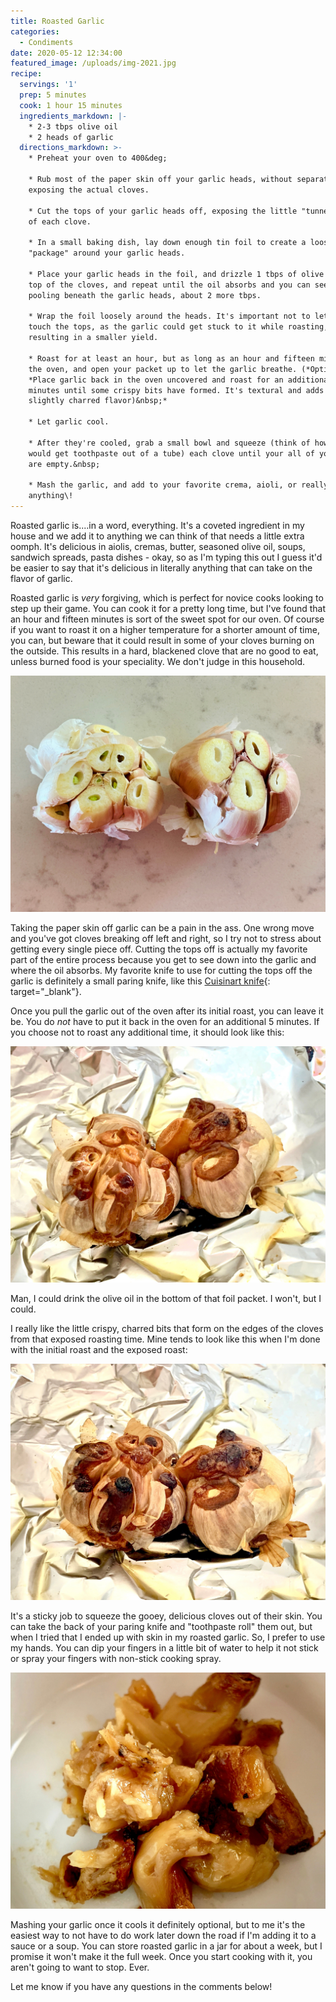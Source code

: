 ```yaml
---
title: Roasted Garlic
categories:
  - Condiments
date: 2020-05-12 12:34:00
featured_image: /uploads/img-2021.jpg
recipe:
  servings: '1'
  prep: 5 minutes
  cook: 1 hour 15 minutes
  ingredients_markdown: |-
    * 2-3 tbps olive oil
    * 2 heads of garlic
  directions_markdown: >-
    * Preheat your oven to 400&deg;

    * Rub most of the paper skin off your garlic heads, without separating or
    exposing the actual cloves.

    * Cut the tops of your garlic heads off, exposing the little "tunnel" inside
    of each clove.

    * In a small baking dish, lay down enough tin foil to create a loose
    "package" around your garlic heads.

    * Place your garlic heads in the foil, and drizzle 1 tbps of olive oil on
    top of the cloves, and repeat until the oil absorbs and you can see it
    pooling beneath the garlic heads, about 2 more tbps.

    * Wrap the foil loosely around the heads. It's important not to let the foil
    touch the tops, as the garlic could get stuck to it while roasting,
    resulting in a smaller yield.

    * Roast for at least an hour, but as long as an hour and fifteen minutes. Remove from
    the oven, and open your packet up to let the garlic breathe. (*Optional*\:
    *Place garlic back in the oven uncovered and roast for an additional 5
    minutes until some crispy bits have formed. It's textural and adds a
    slightly charred flavor)&nbsp;*

    * Let garlic cool.

    * After they're cooled, grab a small bowl and squeeze (think of how you
    would get toothpaste out of a tube) each clove until your all of your cloves
    are empty.&nbsp;

    * Mash the garlic, and add to your favorite crema, aioli, or really
    anything\!
---
```


Roasted garlic is....in a word, everything. It's a coveted ingredient in my house and we add it to anything we can think of that needs a little extra oomph. It's delicious in aiolis, cremas, butter, seasoned olive oil, soups, sandwich spreads, pasta dishes - okay, so as I'm typing this out I guess it'd be easier to say that it's delicious in literally anything that can take on the flavor of garlic.&nbsp;

Roasted garlic is&nbsp;*very*&nbsp;forgiving, which is perfect for novice cooks looking to step up their game. You can cook it for a pretty long time, but I've found that an hour and fifteen minutes is sort of the sweet spot for our oven. Of course if you want to roast it on a higher temperature for a shorter amount of time, you can, but beware that it could result in some of your cloves burning on the outside. This results in a hard, blackened clove that are no good to eat, unless burned food is your speciality. We don't judge in this household.

![](/uploads/img-2011.jpg)

Taking the paper skin off garlic can be a pain in the ass. One wrong move and you've got cloves breaking off left and right, so I try not to stress about getting every single piece off. Cutting the tops off is actually my favorite part of the entire process because you get to see down into the garlic and where the oil absorbs. My favorite knife to use for cutting the tops off the garlic is definitely a small paring knife, like this [Cuisinart knife](https://www.amazon.com/Cuisinart-C77SS-3PR-Graphix-Collection-Stainless/dp/B01DUT41M0/ref=sr_1_2?dchild=1&amp;keywords=cuisinart+stainless+paring+knife&amp;qid=1589306189&amp;s=home-garden&amp;sr=1-2){: target="_blank"}.

Once you pull the garlic out of the oven after its initial roast, you can leave it be. You do&nbsp;*not*&nbsp;have to put it back in the oven for an additional 5 minutes. If you choose not to roast any additional time, it should look like this:

![](/uploads/img-2016.jpg)

Man, I could drink the olive oil in the bottom of that foil packet. I won't, but I could.

I really like the little crispy, charred bits that form on the edges of the cloves from that exposed roasting time. Mine tends to look like this when I'm done with the initial roast and the exposed roast:

![](/uploads/img-2018.jpg)

It's a sticky job to squeeze the gooey, delicious cloves out of their skin. You can take the back of your paring knife and "toothpaste roll" them out, but when I tried that I ended up with skin in my roasted garlic. So, I prefer to use my hands. You can dip your fingers in a little bit of water to help it not stick or spray your fingers with non-stick cooking spray.&nbsp;

![](/uploads/img-2021.jpg)

Mashing your garlic once it cools it definitely optional, but to me it's the easiest way to not have to do work later down the road if I'm adding it to a sauce or a soup. You can store roasted garlic in a jar for about a week, but I promise it won't make it the full week. Once you start cooking with it, you aren't going to want to stop. Ever.

Let me know if you have any questions in the comments below\!

&nbsp;

